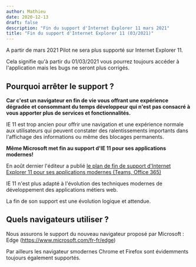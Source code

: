 ```yaml
---
author: Mathieu
date: 2020-12-13
draft: false
description: "Fin du support d'Internet Explorer 11 mars 2021"
title: "Fin du support d'Internet Explorer 11 (03/2021)"
---
```


A partir de mars 2021 Pilot ne sera plus supporté sur Internet Explorer 11.

Cela signifie qu'à partir du 01/03/2021 vous pourrez toujours accéder à l'application mais les bugs ne seront plus corrigés.

## Pourquoi arrêter le support ?

**Car c'est un navigateur en fin de vie vous offrant une expérience dégradée et consommant du temps développeur qui n'est pas consacré à vous apporter plus de services et fonctionnalités.**

IE 11 est trop ancien pour offrir une navigation et une expérience normale aux utilisateurs qui peuvent constater des ralentissements importants dans l'affichage des informations ou même des blocages permanents.

**Même Microsoft met fin au support d'IE 11 pour ses applications modernes!**

En août dernier l'éditeur a publié [le plan de fin de support d'Internet Explorer 11 pour ses applications modernes (Teams, Office 365)](https://techcommunity.microsoft.com/t5/microsoft-365-blog/microsoft-365-apps-say-farewell-to-internet-explorer-11-and/ba-p/1591666)

IE 11 n'est plus adapté à l'évolution des techniques modernes de développement des applications métiers web.

La fin de son support est une évolution logique et attendue.

## Quels navigateurs utiliser ?

Nous assurons le support du nouveau navigateur proposé par Microsoft : Edge (https://www.microsoft.com/fr-fr/edge)

Par ailleurs les navigateur smodernes Chrome et Firefox sont évidemments toujours également supportés.
